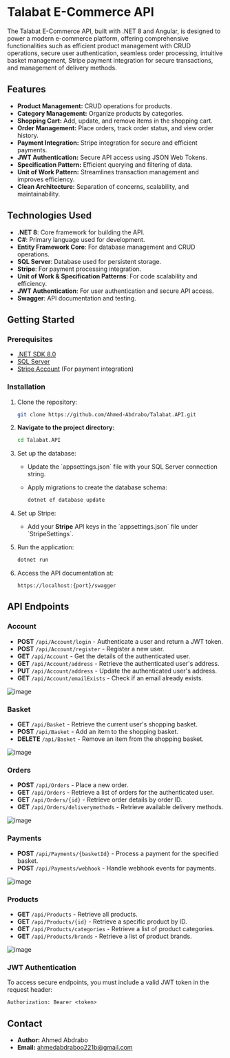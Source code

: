 
# Talabat E-Commerce API

The Talabat E-Commerce API, built with .NET 8 and Angular, is designed to power a modern e-commerce platform, offering comprehensive functionalities such as efficient product management with CRUD operations, secure user authentication, seamless order processing, intuitive basket management, Stripe payment integration for secure transactions, and management of delivery methods.


## Features

- **Product Management:** CRUD operations for products.
- **Category Management:** Organize products by categories.
- **Shopping Cart:** Add, update, and remove items in the shopping cart.
- **Order Management:** Place orders, track order status, and view order history.
- **Payment Integration:** Stripe integration for secure and efficient payments.
- **JWT Authentication:** Secure API access using JSON Web Tokens.
- **Specification Pattern:** Efficient querying and filtering of data.
- **Unit of Work Pattern:** Streamlines transaction management and improves efficiency.
- **Clean Architecture:** Separation of concerns, scalability, and maintainability.

## Technologies Used

- **.NET 8**: Core framework for building the API.
- **C#**: Primary language used for development.
- **Entity Framework Core**: For database management and CRUD operations.
- **SQL Server**: Database used for persistent storage.
- **Stripe**: For payment processing integration.
- **Unit of Work & Specification Patterns**: For code scalability and efficiency.
- **JWT Authentication**: For user authentication and secure API access.
- **Swagger**: API documentation and testing.

## Getting Started

### Prerequisites

- [.NET SDK 8.0](https://dotnet.microsoft.com/download/dotnet/8.0)
- [SQL Server](https://www.microsoft.com/en-us/sql-server/sql-server-downloads)
- [Stripe Account](https://stripe.com/) (For payment integration)

### Installation

1. Clone the repository:

   ```bash
   git clone https://github.com/Ahmed-Abdrabo/Talabat.API.git
   ```

2. **Navigate to the project directory:**
   ```bash
   cd Talabat.API
   ```
   
3. Set up the database:

   - Update the \`appsettings.json\` file with your SQL Server connection string.
   - Apply migrations to create the database schema:

     ```bash
     dotnet ef database update
     ```

4. Set up Stripe:

   - Add your **Stripe** API keys in the \`appsettings.json\` file under \`StripeSettings\`.

5. Run the application:

   ```bash
   dotnet run
   ```

6. Access the API documentation at:

   ```
   https://localhost:{port}/swagger
   ```

## API Endpoints

### Account
- **POST** `/api/Account/login` - Authenticate a user and return a JWT token.
- **POST** `/api/Account/register` - Register a new user.
- **GET** `/api/Account` - Get the details of the authenticated user.
- **GET** `/api/Account/address` - Retrieve the authenticated user's address.
- **PUT** `/api/Account/address` - Update the authenticated user's address.
- **GET** `/api/Account/emailExists` - Check if an email already exists.

![image](https://github.com/user-attachments/assets/de4aaab7-a36e-4580-b19d-9bc98d4d7fef)


### Basket
- **GET** `/api/Basket` - Retrieve the current user's shopping basket.
- **POST** `/api/Basket` - Add an item to the shopping basket.
- **DELETE** `/api/Basket` - Remove an item from the shopping basket.

![image](https://github.com/user-attachments/assets/c3778af0-f071-4876-a480-613e255a0471)


### Orders
- **POST** `/api/Orders` - Place a new order.
- **GET** `/api/Orders` - Retrieve a list of orders for the authenticated user.
- **GET** `/api/Orders/{id}` - Retrieve order details by order ID.
- **GET** `/api/Orders/deliverymethods` - Retrieve available delivery methods.

![image](https://github.com/user-attachments/assets/b59ffc3d-6b86-4167-bffc-c65ef2b10cf0)


### Payments
- **POST** `/api/Payments/{basketId}` - Process a payment for the specified basket.
- **POST** `/api/Payments/webhook` - Handle webhook events for payments.

![image](https://github.com/user-attachments/assets/931d431b-6413-427c-b61c-cda9ffbd64dc)


### Products
- **GET** `/api/Products` - Retrieve all products.
- **GET** `/api/Products/{id}` - Retrieve a specific product by ID.
- **GET** `/api/Products/categories` - Retrieve a list of product categories.
- **GET** `/api/Products/brands` - Retrieve a list of product brands.

![image](https://github.com/user-attachments/assets/fa80f495-7bc9-4916-aeaa-61bceea32ad0)


### JWT Authentication
To access secure endpoints, you must include a valid JWT token in the request header:
```http
Authorization: Bearer <token>
```


## Contact

- **Author:** Ahmed Abdrabo
- **Email:** ahmedabdraboo221b@gmail.com
